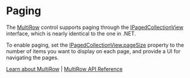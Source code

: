 Paging
======

The [MultiRow](https://www.grapecity.com/wijmo/api/classes/wijmo_grid_multirow.multirow.html) control supports paging through the [IPagedCollectionView](https://www.grapecity.com/wijmo/api/interfaces/wijmo.ipagedcollectionview.html) 
interface, which is nearly identical to the one in .NET.

To enable paging, set the [IPagedCollectionView.pageSize](https://www.grapecity.com/wijmo/api/interfaces/wijmo.ipagedcollectionview.html#pagesize) property to the
number of items you want to display on each page, and provide a UI for 
navigating the pages.

[Learn about MultiRow](https://www.grapecity.com/wijmo-multirow) | [MultiRow API Reference](https://www.grapecity.com/wijmo/api/classes/wijmo_grid_multirow.multirow.html)